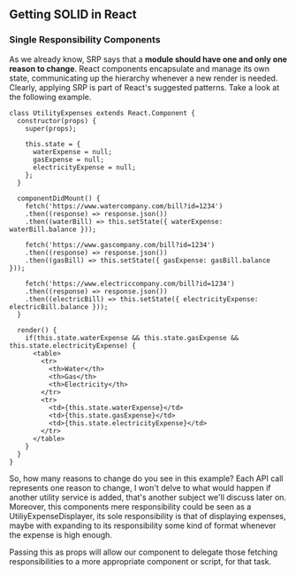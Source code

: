 ## Getting SOLID in React

### Single Responsibility Components

As we already know, SRP says that a **module should have one and only one reason to change**. React components encapsulate and manage its own state, communicating up the hierarchy whenever a new render is needed. Clearly, applying SRP is part of React's suggested patterns. Take a look at the following example.

```JSX
class UtilityExpenses extends React.Component {
  constructor(props) {
    super(props);

    this.state = {
      waterExpense = null;
      gasExpense = null;
      electricityExpense = null;
    };
  }

  componentDidMount() {
    fetch('https://www.watercompany.com/bill?id=1234')
    .then((response) => response.json())
    .then((waterBill) => this.setState({ waterExpense: waterBill.balance }));

    fetch('https://www.gascompany.com/bill?id=1234')
    .then((response) => response.json())
    .then((gasBill) => this.setState({ gasExpense: gasBill.balance }));

    fetch('https://www.electriccompany.com/bill?id=1234')
    .then((response) => response.json())
    .then((electricBill) => this.setState({ electricityExpense: electricBill.balance }));
  }

  render() {
    if(this.state.waterExpense && this.state.gasExpense && this.state.electricityExpense) {
      <table>
        <tr>
          <th>Water</th>
          <th>Gas</th>
          <th>Electricity</th>
        </tr>
        <tr>
          <td>{this.state.waterExpense}</td>
          <td>{this.state.gasExpense}</td>
          <td>{this.state.electricityExpense}</td>
        </tr>
      </table>
    }
  }
}
```
So, how many reasons to change do you see in this example? Each API call represents one reason to change, I won't delve to what would happen if another utility service is added, that's another subject we'll discuss later on. Moreover, this components mere responsibility could be seen as a UtiliyExpenseDisplayer, its sole responsibility is that of displaying expenses, maybe with expanding to its responsibility some kind of format whenever the expense is high enough.

Passing this as props will allow our component to delegate those fetching responsibilities to a more appropriate component or script, for that task.
